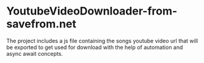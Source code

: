 # YoutubeVideoDownloader-from-savefrom.net
The project includes a js file containing the songs youtube video url that will be exported to get used for download with the help of automation and async await concepts.
